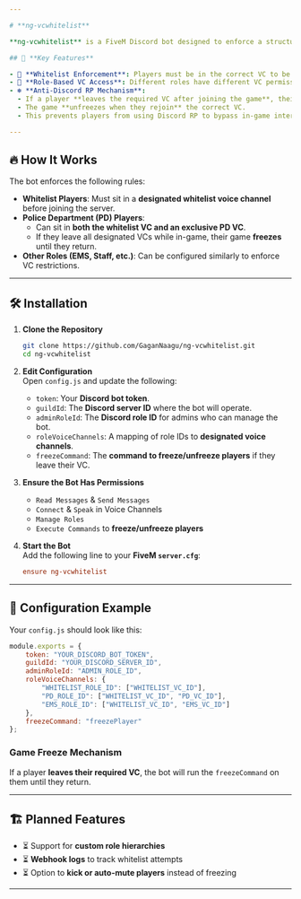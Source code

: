 ```yaml
---

# **ng-vcwhitelist**  

**ng-vcwhitelist** is a FiveM Discord bot designed to enforce a structured roleplay environment by ensuring players sit in the correct voice channels before joining the server. This system prevents excessive **Discord RP**, promotes in-game immersion, and ensures players remain in their designated voice channels.  

## 🎯 **Key Features**  

- 🛑 **Whitelist Enforcement**: Players must be in the correct VC to be allowed into the server.  
- 🔄 **Role-Based VC Access**: Different roles have different VC permissions.  
- ❄️ **Anti-Discord RP Mechanism**:  
  - If a player **leaves the required VC after joining the game**, their **game will freeze**.  
  - The game **unfreezes when they rejoin** the correct VC.  
  - This prevents players from using Discord RP to bypass in-game interactions.  

---
```


## 🔥 **How It Works**  

The bot enforces the following rules:  

- **Whitelist Players**: Must sit in a **designated whitelist voice channel** before joining the server.  
- **Police Department (PD) Players**:  
  - Can sit in **both the whitelist VC and an exclusive PD VC**.  
  - If they leave all designated VCs while in-game, their game **freezes** until they return.  
- **Other Roles (EMS, Staff, etc.)**: Can be configured similarly to enforce VC restrictions.  

---

## 🛠 **Installation**  

1. **Clone the Repository**  
   ```bash
   git clone https://github.com/GaganNaagu/ng-vcwhitelist.git
   cd ng-vcwhitelist
   ```

2. **Edit Configuration**  
   Open `config.js` and update the following:  

   - `token`: Your **Discord bot token**.  
   - `guildId`: The **Discord server ID** where the bot will operate.  
   - `adminRoleId`: The **Discord role ID** for admins who can manage the bot.  
   - `roleVoiceChannels`: A mapping of role IDs to **designated voice channels**.  
   - `freezeCommand`: The **command to freeze/unfreeze players** if they leave their VC.  

3. **Ensure the Bot Has Permissions**  
   - `Read Messages` & `Send Messages`  
   - `Connect` & `Speak` in Voice Channels  
   - `Manage Roles`  
   - `Execute Commands` to **freeze/unfreeze players**  

4. **Start the Bot**  
   Add the following line to your **FiveM `server.cfg`**:  
   ```cfg
   ensure ng-vcwhitelist
   ```  

---

## 🔧 **Configuration Example**  

Your `config.js` should look like this:  

```js
module.exports = {
    token: "YOUR_DISCORD_BOT_TOKEN",
    guildId: "YOUR_DISCORD_SERVER_ID",
    adminRoleId: "ADMIN_ROLE_ID",
    roleVoiceChannels: {
        "WHITELIST_ROLE_ID": ["WHITELIST_VC_ID"],
        "PD_ROLE_ID": ["WHITELIST_VC_ID", "PD_VC_ID"],
        "EMS_ROLE_ID": ["WHITELIST_VC_ID", "EMS_VC_ID"]
    },
    freezeCommand: "freezePlayer"
};
```  

### **Game Freeze Mechanism**  
If a player **leaves their required VC**, the bot will run the `freezeCommand` on them until they return.  

---

## 🏗 **Planned Features**  

- ⏳ Support for **custom role hierarchies**  
- ⏳ **Webhook logs** to track whitelist attempts  
- ⏳ Option to **kick or auto-mute players** instead of freezing  

---
